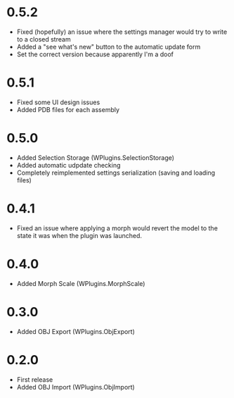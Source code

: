 # 0.5.2
- Fixed (hopefully) an issue where the settings manager would try to write to a closed stream
- Added a "see what's new" button to the automatic update form
- Set the correct version because apparently I'm a doof
# 0.5.1
- Fixed some UI design issues
- Added PDB files for each assembly
# 0.5.0
- Added Selection Storage (WPlugins.SelectionStorage)
- Added automatic udpdate checking
- Completely reimplemented settings serialization (saving and loading files)
# 0.4.1
- Fixed an issue where applying a morph would revert the model to the state it was when the plugin was launched.
# 0.4.0
- Added Morph Scale (WPlugins.MorphScale)
# 0.3.0
- Added OBJ Export (WPlugins.ObjExport)
# 0.2.0
- First release
- Added OBJ Import (WPlugins.ObjImport)
